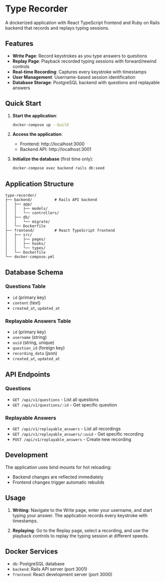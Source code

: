 # Type Recorder

A dockerized application with React TypeScript frontend and Ruby on Rails backend that records and replays typing sessions.

## Features

- **Write Page**: Record keystrokes as you type answers to questions
- **Replay Page**: Playback recorded typing sessions with forward/rewind controls
- **Real-time Recording**: Captures every keystroke with timestamps
- **User Management**: Username-based session identification
- **Database Storage**: PostgreSQL backend with questions and replayable answers

## Quick Start

1. **Start the application**:
   ```bash
   docker-compose up --build
   ```

2. **Access the application**:
   - Frontend: http://localhost:3000
   - Backend API: http://localhost:3001

3. **Initialize the database** (first time only):
   ```bash
   docker-compose exec backend rails db:seed
   ```

## Application Structure

```
type-recorder/
├── backend/          # Rails API backend
│   ├── app/
│   │   ├── models/
│   │   └── controllers/
│   ├── db/
│   │   └── migrate/
│   └── Dockerfile
├── frontend/         # React TypeScript frontend
│   ├── src/
│   │   ├── pages/
│   │   ├── hooks/
│   │   └── types/
│   └── Dockerfile
└── docker-compose.yml
```

## Database Schema

### Questions Table
- `id` (primary key)
- `content` (text)
- `created_at`, `updated_at`

### Replayable Answers Table
- `id` (primary key)
- `username` (string)
- `uuid` (string, unique)
- `question_id` (foreign key)
- `recording_data` (json)
- `created_at`, `updated_at`

## API Endpoints

### Questions
- `GET /api/v1/questions` - List all questions
- `GET /api/v1/questions/:id` - Get specific question

### Replayable Answers
- `GET /api/v1/replayable_answers` - List all recordings
- `GET /api/v1/replayable_answers/:uuid` - Get specific recording
- `POST /api/v1/replayable_answers` - Create new recording

## Development

The application uses bind mounts for hot reloading:
- Backend changes are reflected immediately
- Frontend changes trigger automatic rebuilds

## Usage

1. **Writing**: Navigate to the Write page, enter your username, and start typing your answer. The application records every keystroke with timestamps.

2. **Replaying**: Go to the Replay page, select a recording, and use the playback controls to replay the typing session at different speeds.

## Docker Services

- `db`: PostgreSQL database
- `backend`: Rails API server (port 3001)
- `frontend`: React development server (port 3000)